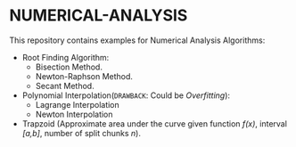 # NUMERICAL-ANALYSIS
This repository contains examples for Numerical Analysis Algorithms:
- Root Finding Algorithm:
    + Bisection Method.
    + Newton-Raphson Method.
    + Secant Method.
- Polynomial Interpolation(`DRAWBACK`: Could be _Overfitting_):
    + Lagrange Interpolation
    + Newton Interpolation
- Trapzoid (Approximate area under the curve given function _f(x)_, interval _[a,b]_, number of split chunks _n_).
